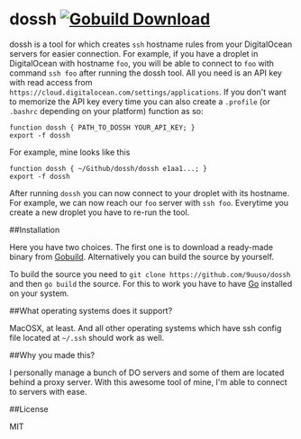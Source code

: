 dossh [![Gobuild Download](http://gobuild.io/badge/github.com/9uuso/dossh/download.png)](http://gobuild.io/github.com/9uuso/dossh)
=======

dossh is a tool for which creates `ssh` hostname rules from your DigitalOcean servers for easier connection. For example, if you have a droplet in DigitalOcean with hostname `foo`, you will be able to connect to `foo` with command `ssh foo` after running the dossh tool. All you need is an API key with read access from `https://cloud.digitalocean.com/settings/applications`. If you don't want to memorize the API key every time you can also create a `.profile` (or `.bashrc` depending on your platform) function as so:

    function dossh { PATH_TO_DOSSH YOUR_API_KEY; }
    export -f dossh

For example, mine looks like this

    function dossh { ~/Github/dossh/dossh e1aa1...; }
    export -f dossh

After running `dossh` you can now connect to your droplet with its hostname. For example, we can now reach our `foo` server with `ssh foo`. Everytime you create a new droplet you have to re-run the tool.

##Installation

Here you have two choices. The first one is to download a ready-made binary from [Gobuild](http://gobuild.io/download/github.com/9uuso/dossh). Alternatively you can build the source by yourself.

To build the source you need to `git clone https://github.com/9uuso/dossh` and then `go build` the source. For this to work you have to have [Go](http://golang.org/doc/install) installed on your system.

##What operating systems does it support?

MacOSX, at least. And all other operating systems which have ssh config file located at `~/.ssh` should work as well.

##Why you made this?

I personally manage a bunch of DO servers and some of them are located behind a proxy server. With this awesome tool of mine, I'm able to connect to servers with ease.

##License

MIT